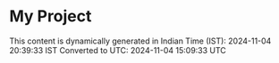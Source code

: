 # My Project

This content is dynamically generated in Indian Time (IST): 2024-11-04 20:39:33 IST
Converted to UTC: 2024-11-04 15:09:33 UTC
